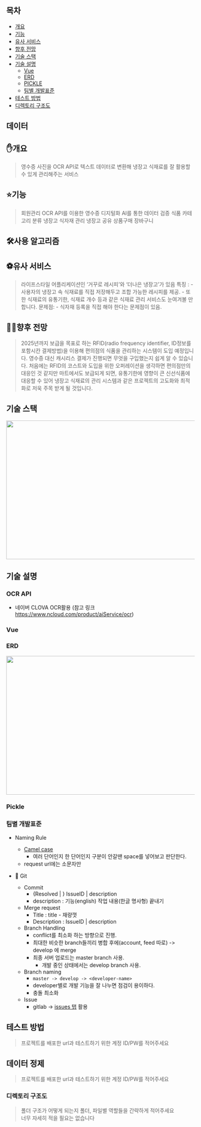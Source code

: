 ## 목차
- [개요](#개요)
- [기능](#기능)
- [유사 서비스](#유사-서비스) 
- [향후 전망](#향후-전망)
- [기술 스택](#기술-스택)
- [기술 설명](#기술-설명)
	- [Vue](#Vue)
	- [ERD](#erd)
	- [PICKLE](#pickle)
	- [팀별 개발표준](#팀별-개발표준)
- [테스트 방법](#테스트-방법)
- [디렉토리 구조도](#디렉토리-구조도)

## 데이터


## ✋개요
> 영수증 사진을 OCR API로 텍스트 데이터로 변환해 냉장고 식재료를 잘 활용할 수 있게 관리해주는 서비스 


## ⭐기능
> 회원관리
> OCR API를 이용한 영수증 디지털화
> AI를 통한 데이터 검증
> 식품 카테고리 분류
> 냉장고 식자재 관리
> 냉장고 공유
> 상품구매
> 장바구니


## 🛠사용 알고리즘

## ⚽유사 서비스
> 라이프스타일 어플리케이션인 ‘거꾸로 레시피’와 ‘더나은 냉장고’가 있음
> 특징 : 
    - 사용자의 냉장고 속 식재료를 직접 저장해두고 조합 가능한 레시피를 제공.
    - 또한 식재료의 유통기한, 식재료 개수 등과 같은 식재료 관리 서비스도 눈여겨볼 만합니다.
> 문제점: 
    - 식자재 등록을 직접 해야 한다는 문제점이 있음. 
## 🤷‍♂️향후 전망
> 2025년까지 보급을 목표로 하는 RFID(radio frequency identifier, ID정보를 포함시칸 결제방법)을 이용해 편의점의 식품을 관리하는 시스템이 도입 예정입니다. 영수증 대신 캐시리스 결제가 진행되면 무엇을 구입했는지 쉽게 알 수 있습니다. 처음에는 RFID의 코스트와 도입을 위한 오퍼레이션을 생각하면 편의점만의 대응인 것 같지만 마트에서도 보급되게 되면, 유통기한에 영향이 큰 신선식품에 대응할 수 있어 냉장고 식재료의 관리 시스템과 같은 프로젝트의 고도화와 최적화로 저욱 주목 받게 될 것입니다.
## 기술 스택
<img src="/uploads/e19f0ca0dbb86a65efeaf316708d779b/기술스택.jpg"  width="700" height="370">


## 기술 설명
### OCR API
-   네이버 CLOVA OCR활용 (참고 링크 <a href="https://www.ncloud.com/product/aiService/ocr">https://www.ncloud.com/product/aiService/ocr</a>)

### Vue


### ERD
<img src="/uploads/6cd703254dbd62591d2d493b6f7da1af/ERD.PNG"  width="700" height="370">

### Pickle

### 팀별 개발표준

-	Naming Rule
	-	[Camel case](https://www.geeksforgeeks.org/java-naming-conventions/)
		- 여러 단어인지 한 단어인지 구분이 안갈땐 space를 넣어보고 판단한다.
	-	request url에는 소문자만

-	💾 Git
	- Commit
		- {Resolved | } IssueID | description
		- description : 기능(english) 작업 내용(한글 명사형) 끝내기
	- Merge request
		- Title : title - 재량껏
		- Description : IssueID | description
	- Branch Handling
		- conflict를 최소화 하는 방향으로 진행.
		- 최대한 비슷한 branch들끼리 병합 후에(account, feed 따로) -> develop 에 merge
		- 최종 서버 업로드는 master branch 사용.
			- 개발 중인 상태에서는 develop branch 사용.
	- Branch naming
		- `master -> develop -> <developer-name>`
		- developer별로 개발 기능을 잘 나누면 점검이 용이하다.
		- 충돌 최소화
	- Issue
		- gitlab -> [issues 탭](https://lab.ssafy.com/s03-final/s03p31a407/issues) 활용


## 테스트 방법
> 프로젝트를 배포한 url과 테스트하기 위한 계정 ID/PW를 적어주세요

## 데이터 정제
>	프로젝트를 배포한 url과 테스트하기 위한 계정 ID/PW를 적어주세요


### 디렉토리 구조도
> 폴더 구조가 어떻게 되는지 폴더, 파일별 역할들을 간략하게 적어주세요  
> 너무 자세히 적을 필요는 없습니다
